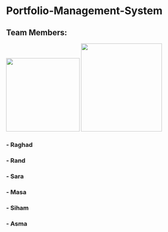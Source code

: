  # Portfolio-Management-System 
## Team Members:
<img src="https://user-images.githubusercontent.com/100478249/156830517-2591429e-a43b-4671-b6f3-9c02765db884.png" width="200" height="200"> <img src="https://user-images.githubusercontent.com/100478249/156829954-cc25e405-34e9-4a33-acf8-b10492b278c3.png" width="220" height="240"> 

### - Raghad
### - Rand
### - Sara
### - Masa
### - Siham
### - Asma








